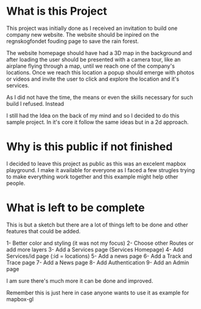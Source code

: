 # What is this Project

This project was initially done as I received an invitation to build one company
new website. The website should be inpired on the regnskogfondet fouding page to
save the rain forest.

The website homepage should have had a 3D map in the background and after
loading the user should be presented with a camera tour, like an airplane flying
through a map, until we reach one of the company's locations. Once we reach this
location a popup should emerge with photos or videos and invite the user to
click and explore the location and it's services.

As I did not have the time, the means or even the skills necessary for such
build I refused. Instead

I still had the Idea on the back of my mind and so I decided to do this sample
project. In it's core it follow the same ideas but in a 2d approach.

# Why is this public if not finished

I decided to leave this project as public as this was an excelent mapbox
playground. I make it available for everyone as I faced a few strugles trying to
make everything work together and this example might help other people.

# What is left to be complete

This is but a sketch but there are a lot of things left to be done and other
features that could be added.

1- Better color and styling (it was not my focus) 2- Choose other Routes or add
more layers 3- Add a Services page (Services Homepage) 4- Add Services/id page
(:id = locations) 5- Add a news page 6- Add a Track and Trace page 7- Add a News
page 8- Add Authentication 9- Add an Admin page

I am sure there's much more it can be done and improved.

Remember this is just here in case anyone wants to use it as example for
mapbox-gl
